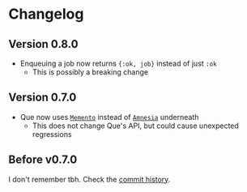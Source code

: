 Changelog
=========


## Version 0.8.0

 - Enqueuing a job now returns `{:ok, job}` instead of just `:ok`
     - This is possibly a breaking change



## Version 0.7.0

 - Que now uses [`Memento`][memento] instead of [`Amnesia`][amnesia] underneath
     - This does not change Que's API, but could cause unexpected regressions



## Before v0.7.0

I don't remember tbh. Check the [commit history][commits].



  [commits]: https://github.com/sheharyarn/que/commits/master
  [memento]: https://github.com/sheharyarn/memento
  [amnesia]: https://github.com/meh/amnesia/
